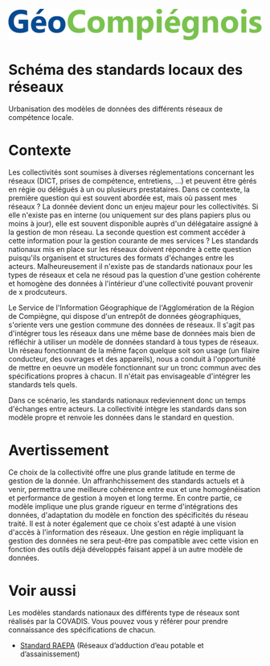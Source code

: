 ![picto](/doc/img/geocompiegnois_2020.jpg)

# Schéma des standards locaux des réseaux

Urbanisation des modèles de données des différents réseaux de compétence locale.

# Contexte

Les collectivités sont soumises à diverses réglementations concernant les réseaux (DICT, prises de compétence, entretiens, ...) et peuvent être gérés en régie ou délégués à un ou plusieurs prestataires. Dans ce contexte, la première question qui est souvent abordée est, mais où passent mes réseaux ? La donnée devient donc un enjeu majeur pour les collectivités. Si elle n'existe pas en interne (ou uniquement sur des plans papiers plus ou moins à jour), elle est souvent disponible auprès d'un délégataire assigné à la gestion de mon réseau. La seconde question est comment accéder à cette information pour la gestion courante de mes services ? Les standards nationaux mis en place sur les réseaux doivent répondre à cette question puisqu'ils organisent et structures des formats d'échanges entre les acteurs. Malheureusement il n'existe pas de standards nationaux pour les types de réseaux et cela ne résoud pas la question d'une gestion cohérente et homogène des données à l'intérieur d'une collectivité pouvant provenir de x prodcuteurs.

Le Service de l'Information Géographique de l'Agglomération de la Région de Compiègne, qui dispose d'un entrepôt de données géographiques, s'oriente vers une gestion commune des données de réseaux. Il s'agit pas d'intégrer tous les réseaux dans une même base de données mais bien de réfléchir à utiliser un modèle de données standard à tous types de réseaux. Un réseau fonctionnant de la même façon quelque soit son usage (un filaire conducteur, des ouvrages et des appareils), nous a conduit à l'opportunité de mettre en oeuvre un modèle fonctionnant sur un tronc commun avec des spécifications propres à chacun. Il n'était pas envisageable d'intégrer les standards tels quels.

Dans ce scénario, les standards nationaux redeviennent donc un temps d'échanges entre acteurs. La collectivité intègre les standards dans son modèle propre et renvoie les données dans le standard en question.

# Avertissement

Ce choix de la collectivité offre une plus grande latitude en terme de gestion de la donnée. Un affranhchissement des standards actuels et à venir, permettra une meilleure cohérence entre eux et une homogénéisation et performance de gestion à moyen et long terme. En contre partie, ce modèle implique une plus grande rigueur en terme d'intégrations des données, d'adaptation du modèle en fonction des spécificités du réseau traité. Il est à noter également que ce choix s'est adapté à une vision d'accès à l'information des réseaux. Une gestion en régie impliquant la gestion des données ne sera peut-être pas compatible avec cette vision en fonction des outils déjà développés faisant appel à un autre modèle de données.

# Voir aussi

Les modèles standards nationaux des différents type de réseaux sont réalisés par la COVADIS. Vous pouvez vous y référer pour prendre connaissance des spécifications de chacun.

* [Standard RAEPA](http://www.geoinformations.developpement-durable.gouv.fr/geostandard-reseaux-d-adduction-d-eau-potable-et-d-a3478.html) (Réseaux d’adduction d’eau potable et d’assainissement)
